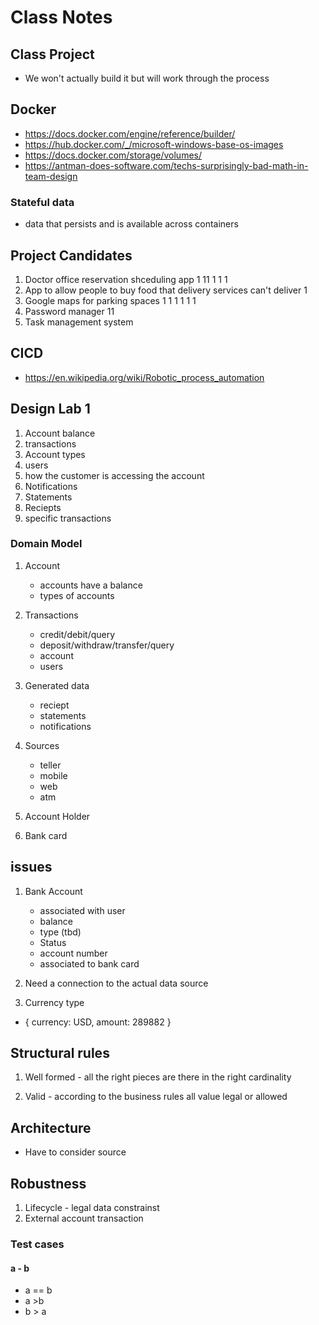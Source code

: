# Class Notes

## Class Project

- We won't actually build it but will work through the process

## Docker

- <https://docs.docker.com/engine/reference/builder/>
- <https://hub.docker.com/_/microsoft-windows-base-os-images>
- https://docs.docker.com/storage/volumes/
- https://antman-does-software.com/techs-surprisingly-bad-math-in-team-design

### Stateful data

- data that persists and is available across containers

## Project Candidates

1. Doctor office reservation shceduling app 1 11 1 1 1
2. App to allow people to buy food that delivery services can't deliver 1
3. Google maps for parking spaces 1 1 1 1 1  1
4. Password manager  11
5. Task management system
    

## CICD

- https://en.wikipedia.org/wiki/Robotic_process_automation

## Design Lab 1

1. Account balance
2. transactions
3. Account types
4. users
5. how the customer is accessing the account
6. Notifications
7. Statements
8. Reciepts 
9. specific transactions


### Domain Model

1. Account
    - accounts have a balance
    - types of accounts

2. Transactions
    - credit/debit/query
    - deposit/withdraw/transfer/query
    - account
    - users
3. Generated data
    - reciept
    - statements
    - notifications
4. Sources
    - teller
    - mobile
    - web
    - atm
5. Account Holder
6. Bank card

## issues

1. Bank Account
    - associated with user
    - balance
    - type (tbd)
    - Status
    - account number
    - associated to bank card

2. Need a connection to the actual data source

3. Currency type

- {
    currency: USD,
    amount: 289882
}

## Structural rules

1. Well formed - all the right pieces are there in the right cardinality

2. Valid - according to the business rules all value  legal or allowed

## Architecture

- Have to consider source

## Robustness

1. Lifecycle - legal data constrainst
2. External  account transaction 

### Test cases 
####  a - b
- a == b
- a >b
- b >  a


